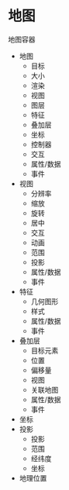 # 地图

地图容器

- 地图
  - 目标
  - 大小
  - 渲染
  - 视图
  - 图层
  - 特征
  - 叠加层
  - 坐标
  - 控制器
  - 交互
  - 属性/数据
  - 事件
- 视图
  - 分辨率
  - 缩放
  - 旋转
  - 居中
  - 交互
  - 动画
  - 范围
  - 投影
  - 属性/数据
  - 事件
- 特征
  - 几何图形
  - 样式
  - 属性/数据
  - 事件
- 叠加层
  - 目标元素
  - 位置
  - 偏移量
  - 视图
  - 关联地图
  - 属性/数据
  - 事件
- 坐标
- 投影
  - 投影
  - 范围
  - 经纬度
  - 坐标
- 地理位置
